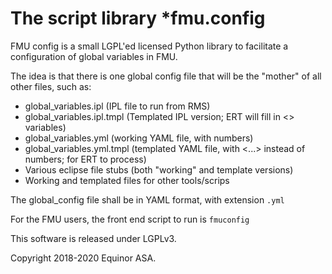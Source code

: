 # The script library *fmu.config #


FMU config is a small LGPL'ed licensed Python library to facilitate a configuration of global variables in FMU.

The idea is that there is one global config file that will be the "mother"
of all other files, such as:

* global_variables.ipl   (IPL file to run from RMS)
* global_variables.ipl.tmpl   (Templated IPL version; ERT will fill
  in <> variables)
* global_variables.yml   (working YAML file, with numbers)
* global_variables.yml.tmpl    (templated YAML file, with <...> instead of
  numbers; for ERT to process)
* Various eclipse file stubs (both "working" and template versions)
* Working and templated files for other tools/scrips

The global_config file shall be in YAML format, with extension ``.yml``

For the FMU users, the front end script to run is ``fmuconfig``

This software is released under LGPLv3.

Copyright 2018-2020 Equinor ASA.

